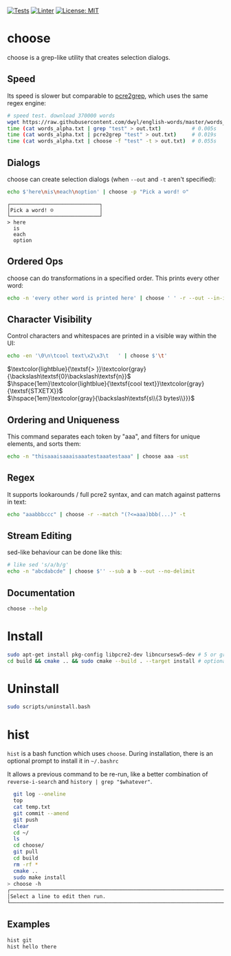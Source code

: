 [![Tests](https://github.com/jagprog5/choose/actions/workflows/tests.yml/badge.svg)](https://github.com/jagprog5/choose/actions/workflows/tests.yml)
[![Linter](https://github.com/jagprog5/choose/actions/workflows/cpp-linter.yml/badge.svg)](https://github.com/jagprog5/choose/actions/workflows/cpp-linter.yml)
[![License: MIT](https://img.shields.io/badge/License-MIT-yellow.svg)](https://opensource.org/licenses/MIT)

# choose

choose is a grep-like utility that creates selection dialogs.

## Speed

Its speed is slower but comparable to [pcre2grep](https://www.pcre.org/current/doc/html/pcre2grep.html), which uses the same regex engine:

```bash
# speed test. download 370000 words
wget https://raw.githubusercontent.com/dwyl/english-words/master/words_alpha.txt
time (cat words_alpha.txt | grep "test" > out.txt)          # 0.005s
time (cat words_alpha.txt | pcre2grep "test" > out.txt)     # 0.019s
time (cat words_alpha.txt | choose -f "test" -t > out.txt)  # 0.055s
```

## Dialogs

choose can create selection dialogs (when `--out` and `-t` aren't specified):

```bash
echo $'here\nis\neach\noption' | choose -p "Pick a word! ☺"
```
```
┌─────────────────────────────┐
│Pick a word! ☺               │
└─────────────────────────────┘
> here
  is
  each
  option
```

## Ordered Ops

choose can do transformations in a specified order. This prints every other word:

```bash
echo -n 'every other word is printed here' | choose ' ' -r --out --in-index=after -f '[02468]$' --sub '(.*) [0-9]+' '$1'
```

## Character Visibility

Control characters and whitespaces are printed in a visible way within the UI:

```bash
echo -en '\0\n\tcool text\x2\x3\t   ' | choose $'\t'
```

[comment]: <> (this formatting + colors looks reasonable locally + various github themes)

$\textcolor{lightblue}{\textsf{> }}\textcolor{gray}{\backslash\textsf{0}\backslash\textsf{n}}$  
$\hspace{1em}\textcolor{lightblue}{\textsf{cool text}}\textcolor{gray}{\textsf{STXETX}}$  
$\hspace{1em}\textcolor{gray}{\backslash\textsf{s\\{3 bytes\\}}}$

## Ordering and Uniqueness

This command separates each token by "aaa", and filters for unique elements, and sorts them:

```bash
echo -n "thisaaaisaaaisaaatestaaatestaaa" | choose aaa -ust
```

## Regex

It supports lookarounds / full pcre2 syntax, and can match against patterns in text:

```bash
echo "aaabbbccc" | choose -r --match "(?<=aaa)bbb(...)" -t
```

## Stream Editing

sed-like behaviour can be done like this:

```bash
# like sed 's/a/b/g'
echo -n "abcdabcde" | choose $'' --sub a b --out --no-delimit
```

## Documentation

```bash
choose --help
```

# Install

```bash
sudo apt-get install pkg-config libpcre2-dev libncursesw5-dev # 5 or greater
cd build && cmake .. && sudo cmake --build . --target install # optionally -DBUILD_TESTING=true
```

# Uninstall

```bash
sudo scripts/uninstall.bash
```

# hist

`hist` is a bash function which uses `choose`. During installation, there is an
optional prompt to install it in `~/.bashrc`

It allows a previous command to be re-run, like a better combination of `reverse-i-search` and `history | grep "$whatever"`.

```bash
  git log --oneline
  top
  cat temp.txt
  git commit --amend
  git push
  clear
  cd ~/
  ls
  cd choose/
  git pull
  cd build
  rm -rf *
  cmake ..
  sudo make install
> choose -h
┌────────────────────────────────────────────────────────────────────────────────┐
│Select a line to edit then run.                                                 │
└────────────────────────────────────────────────────────────────────────────────┘
```

## Examples

```bash
hist git
hist hello there
```
